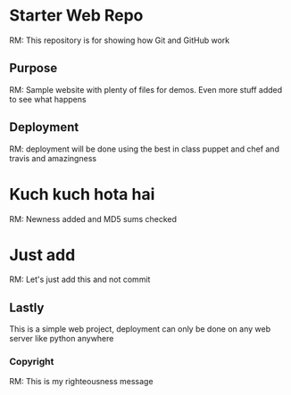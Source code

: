 # Starter Web Repo

RM: This repository is for showing how Git and GitHub work

## Purpose

RM: Sample website with plenty of files for demos. Even more stuff added to see what happens

## Deployment

RM: deployment will be done using the best in class puppet and chef and travis and amazingness

# Kuch kuch hota hai

RM: Newness added and MD5 sums checked

# Just add

RM: Let's just add this and not commit

## Lastly

This is a simple web project, deployment can only be done on any web server like python anywhere

### Copyright

RM: This is my righteousness message
